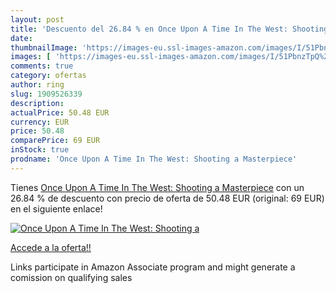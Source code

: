```yaml
---
layout: post
title: 'Descuento del 26.84 % en Once Upon A Time In The West: Shooting a'
date: 
thumbnailImage: 'https://images-eu.ssl-images-amazon.com/images/I/51PbnzTpQ%2BL._SL200_.jpg'
images: [ 'https://images-eu.ssl-images-amazon.com/images/I/51PbnzTpQ%2BL._SL200_.jpg' ]
comments: true
category: ofertas
author: ring
slug: 1909526339
description:
actualPrice: 50.48 EUR
currency: EUR
price: 50.48
comparePrice: 69 EUR
inStock: true
prodname: 'Once Upon A Time In The West: Shooting a Masterpiece'
---
```


Tienes [Once Upon A Time In The West: Shooting a Masterpiece](https://www.amazon.es/dp/1909526339/?tag=tolees-21) con un 26.84 % de descuento con precio de oferta de 50.48 EUR (original: 69 EUR) en el siguiente enlace!

[![Once Upon A Time In The West: Shooting a](https://images-eu.ssl-images-amazon.com/images/I/51PbnzTpQ%2BL._SL200_.jpg)](https://www.amazon.es/dp/1909526339/?tag=tolees-21)

[Accede a la oferta!!](https://www.amazon.es/dp/1909526339/?tag=tolees-21)

Links participate in Amazon Associate program and might generate a comission on qualifying sales


